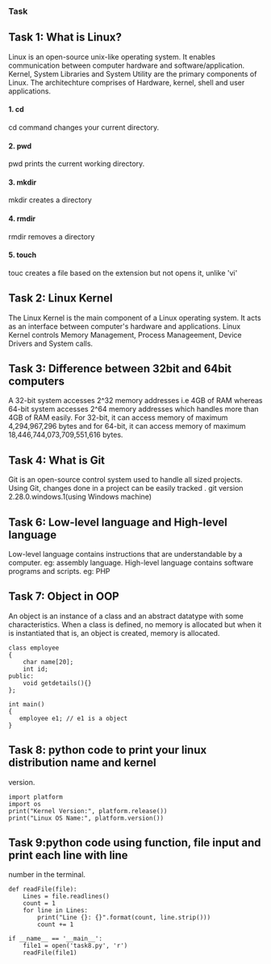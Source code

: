 ### Task

## Task 1: What is Linux?
Linux is an open-source unix-like operating system. It enables communication between computer hardware and software/application. Kernel, System Libraries and System Utility are the primary components of Linux. The architechture comprises of Hardware, kernel, shell and user applications.
#### 1. cd 
cd command changes your current directory.
#### 2. pwd
pwd prints the current working directory.
#### 3. mkdir
mkdir creates a directory
#### 4. rmdir
rmdir removes a directory
#### 5. touch
touc creates a file based on the extension but not opens it, unlike 'vi'

## Task 2: Linux Kernel
The Linux Kernel is the main component of a Linux operating system. It acts as an interface between computer's hardware and applications. Linux Kernel controls Memory Management, Process Manageement, Device Drivers and System calls.

## Task 3: Difference between 32bit and 64bit computers
A 32-bit system accesses 2^32 memory addresses i.e 4GB of RAM whereas 64-bit system accesses 2^64 memory addresses which handles more than 4GB of RAM easily. For 32-bit, it can access memory of maximum 4,294,967,296 bytes and for 64-bit, it can access memory of maximum 18,446,744,073,709,551,616 bytes.

## Task 4: What is Git
Git is an open-source control system used to handle all sized projects. Using Git, changes done in a project can be easily tracked . git version 2.28.0.windows.1(using Windows machine)

## Task 6: Low-level language and High-level language
Low-level language contains instructions that are understandable by a computer. eg: assembly language. High-level language contains software programs and scripts. eg: PHP

## Task 7: Object in OOP
An object is an instance of a class and an abstract datatype with some characteristics. When a class is defined, no memory is allocated but when it is instantiated that is, an object is created, memory is allocated.
```
class employee 
{ 
    char name[20]; 
    int id; 
public: 
    void getdetails(){} 
}; 
  
int main() 
{ 
   employee e1; // e1 is a object  
} 
```
## Task 8: python code to print your linux distribution name and kernel
version.
```
import platform
import os
print("Kernel Version:", platform.release())
print("Linux OS Name:", platform.version())

```
## Task 9:python code using function, file input and print each line with line
number in the terminal.
```
def readFile(file):
	Lines = file.readlines()
	count = 1
	for line in Lines: 
	    print("Line {}: {}".format(count, line.strip()))
	    count += 1

if __name__ == '__main__':
	file1 = open('task8.py', 'r') 
	readFile(file1)
```
